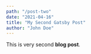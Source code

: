 ```yaml
---
path: "/post-two"
date: "2021-04-16"
title: "My Second Gatsby Post"
author: "John Doe"
---
```


This is very second **blog post**.
